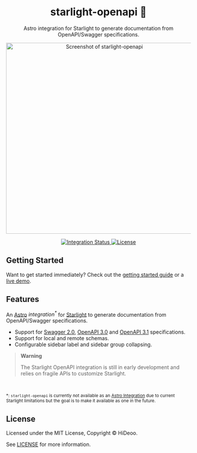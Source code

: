 <div align="center">
  <h1>starlight-openapi 🧭</h1>
  <p>Astro integration for Starlight to generate documentation from OpenAPI/Swagger specifications.</p>
  <p>
    <a href="https://github.com/HiDeoo/vercel-env-push/assets/494699/1f9d2a3f-33c2-4476-8427-62573b493259" title="Screenshot of starlight-openapi">
      <img alt="Screenshot of starlight-openapi" src="https://github.com/HiDeoo/vercel-env-push/assets/494699/1f9d2a3f-33c2-4476-8427-62573b493259" width="520" />
    </a>
  </p>
</div>

<div align="center">
  <a href="https://github.com/HiDeoo/starlight-openapi/actions/workflows/integration.yml">
    <img alt="Integration Status" src="https://github.com/HiDeoo/starlight-openapi/actions/workflows/integration.yml/badge.svg" />
  </a>
  <a href="https://github.com/HiDeoo/starlight-openapi/blob/main/LICENSE">
    <img alt="License" src="https://badgen.net/github/license/HiDeoo/starlight-openapi" />
  </a>
  <br />
</div>

## Getting Started

Want to get started immediately? Check out the [getting started guide](https://starlight-openapi.vercel.app/guides/getting-started/) or a [live demo](https://starlight-openapi.vercel.app/api/petstore/operations/addpet/).

## Features

An [Astro](https://astro.build) _integration<sup>\*</sup>_ for [Starlight](https://starlight.astro.build) to generate documentation from OpenAPI/Swagger specifications.

- Support for [Swagger 2.0](https://swagger.io/specification/v2/), [OpenAPI 3.0](https://swagger.io/specification/v3/) and [OpenAPI 3.1](https://swagger.io/specification/) specifications.
- Support for local and remote schemas.
- Configurable sidebar label and sidebar group collapsing.

> **Warning**
>
> The Starlight OpenAPI integration is still in early development and relies on fragile APIs to customize Starlight.

<br />

<sup>\*: `starlight-openapi` is currently not available as an [Astro Integration](https://docs.astro.build/en/reference/integrations-reference/) due to current Starlight limitations but the goal is to make it available as one in the future.</sup>

## License

Licensed under the MIT License, Copyright © HiDeoo.

See [LICENSE](https://github.com/HiDeoo/starlight-openapi/blob/main/LICENSE) for more information.
